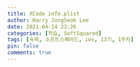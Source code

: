 ```yaml
---
title: XCode info.plist
author: Harry JongSeok Lee
date: 2021-04-14 23:26
categories: [학습, SoftSquared]
tags: [숙제, 소프트스퀘어드, ios, 13기, 1주차]
pin: false
comments: true
---
```


